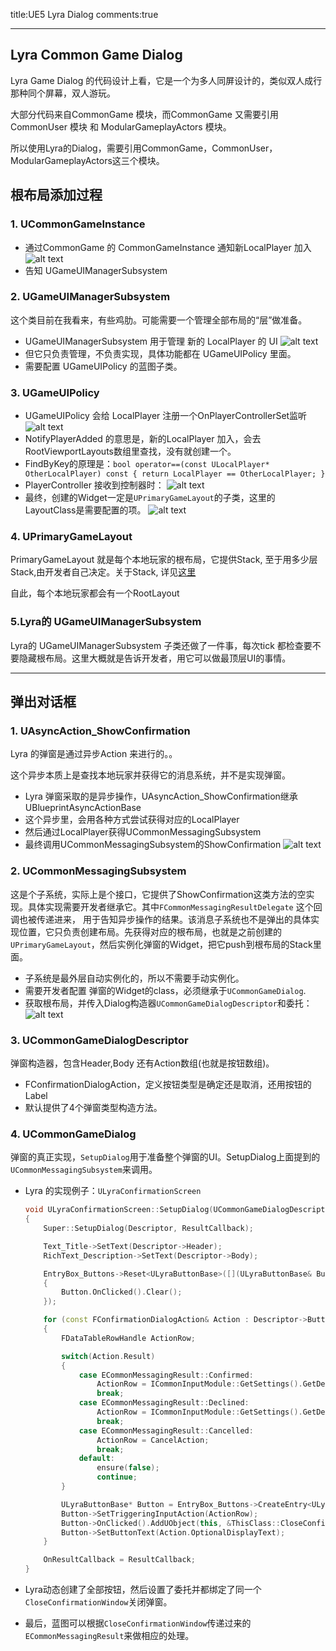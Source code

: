 title:UE5 Lyra Dialog
comments:true

---


## Lyra Common Game Dialog

Lyra Game Dialog 的代码设计上看，它是一个为多人同屏设计的，类似双人成行那种同个屏幕，双人游玩。

大部分代码来自CommonGame 模块，而CommonGame 又需要引用CommonUser 模块 和 ModularGameplayActors 模块。

所以使用Lyra的Dialog，需要引用CommonGame，CommonUser，ModularGameplayActors这三个模块。

## 根布局添加过程

### 1. UCommonGameInstance

- 通过CommonGame 的 CommonGameInstance 通知新LocalPlayer 加入
  ![alt text](../assets/images/LyraDialog_image.png)
- 告知 UGameUIManagerSubsystem  

### 2. UGameUIManagerSubsystem

这个类目前在我看来，有些鸡肋。可能需要一个管理全部布局的“层”做准备。

- UGameUIManagerSubsystem 用于管理 新的 LocalPlayer 的 UI
  ![alt text](../assets/images/LyraDialog_image-1.png)
- 但它只负责管理，不负责实现，具体功能都在 UGameUIPolicy 里面。
- 需要配置 UGameUIPolicy 的蓝图子类。

### 3. UGameUIPolicy

- UGameUIPolicy 会给 LocalPlayer 注册一个OnPlayerControllerSet监听
  ![alt text](../assets/images/LyraDialog_image-2.png)
- NotifyPlayerAdded 的意思是，新的LocalPlayer 加入，会去RootViewportLayouts数组里查找，没有就创建一个。
- FindByKey的原理是：`bool operator==(const ULocalPlayer* OtherLocalPlayer) const { return LocalPlayer == OtherLocalPlayer; }`
- PlayerController 接收到控制器时：
  ![alt text](../assets/images/LyraDialog_image-4.png)
- 最终，创建的Widget一定是`UPrimaryGameLayout`的子类，这里的LayoutClass是需要配置的项。
  ![alt text](../assets/images/LyraDialog_image-3.png)

### 4. UPrimaryGameLayout

PrimaryGameLayout 就是每个本地玩家的根布局，它提供Stack, 至于用多少层Stack,由开发者自己决定。关于Stack, 详见[这里](./CommonUI/00How%20to%20setup%20CommonUI%20in%20UE5.4.2.zh.md)

自此，每个本地玩家都会有一个RootLayout

### 5.Lyra的 UGameUIManagerSubsystem

Lyra的 UGameUIManagerSubsystem 子类还做了一件事，每次tick 都检查要不要隐藏根布局。这里大概就是告诉开发者，用它可以做最顶层UI的事情。

---

## 弹出对话框

### 1. UAsyncAction_ShowConfirmation

Lyra 的弹窗是通过异步Action 来进行的。。

这个异步本质上是查找本地玩家并获得它的消息系统，并不是实现弹窗。

- Lyra 弹窗采取的是异步操作，UAsyncAction_ShowConfirmation继承UBlueprintAsyncActionBase
- 这个异步里，会用各种方式尝试获得对应的LocalPlayer
- 然后通过LocalPlayer获得UCommonMessagingSubsystem
- 最终调用UCommonMessagingSubsystem的ShowConfirmation
  ![alt text](../assets/images/LyraDialog_image-5.png)

### 2. UCommonMessagingSubsystem

这是个子系统，实际上是个接口，它提供了ShowConfirmation这类方法的空实现。具体实现需要开发者继承它。其中`FCommonMessagingResultDelegate` 这个回调也被传递进来， 用于告知异步操作的结果。该消息子系统也不是弹出的具体实现位置，它只负责创建布局。先获得对应的根布局，也就是之前创建的`UPrimaryGameLayout`，然后实例化弹窗的Widget，把它push到根布局的Stack里面。

- 子系统是最外层自动实例化的，所以不需要手动实例化。
- 需要开发者配置 弹窗的Widget的class，必须继承于`UCommonGameDialog`.
- 获取根布局，并传入Dialog构造器`UCommonGameDialogDescriptor`和委托：
  ![alt text](../assets/images/LyraDialog_image-6.png)


### 3. UCommonGameDialogDescriptor

弹窗构造器，包含Header,Body 还有Action数组(也就是按钮数组)。

- FConfirmationDialogAction，定义按钮类型是确定还是取消，还用按钮的Label
- 默认提供了4个弹窗类型构造方法。

### 4. UCommonGameDialog

弹窗的真正实现，`SetupDialog`用于准备整个弹窗的UI。SetupDialog上面提到的`UCommonMessagingSubsystem`来调用。

- Lyra 的实现例子：`ULyraConfirmationScreen`

    ```cpp
    void ULyraConfirmationScreen::SetupDialog(UCommonGameDialogDescriptor* Descriptor, FCommonMessagingResultDelegate ResultCallback)
    {
        Super::SetupDialog(Descriptor, ResultCallback);

        Text_Title->SetText(Descriptor->Header);
        RichText_Description->SetText(Descriptor->Body);

        EntryBox_Buttons->Reset<ULyraButtonBase>([](ULyraButtonBase& Button)
        {
            Button.OnClicked().Clear();
        });

        for (const FConfirmationDialogAction& Action : Descriptor->ButtonActions)
        {
            FDataTableRowHandle ActionRow;

            switch(Action.Result)
            {
                case ECommonMessagingResult::Confirmed:
                    ActionRow = ICommonInputModule::GetSettings().GetDefaultClickAction();
                    break;
                case ECommonMessagingResult::Declined:
                    ActionRow = ICommonInputModule::GetSettings().GetDefaultBackAction();
                    break;
                case ECommonMessagingResult::Cancelled:
                    ActionRow = CancelAction;
                    break;
                default:
                    ensure(false);
                    continue;
            }

            ULyraButtonBase* Button = EntryBox_Buttons->CreateEntry<ULyraButtonBase>();
            Button->SetTriggeringInputAction(ActionRow);
            Button->OnClicked().AddUObject(this, &ThisClass::CloseConfirmationWindow, Action.Result);
            Button->SetButtonText(Action.OptionalDisplayText);
        }

        OnResultCallback = ResultCallback;
    }
    ```
- Lyra动态创建了全部按钮，然后设置了委托并都绑定了同一个`CloseConfirmationWindow`关闭弹窗。
- 最后，蓝图可以根据`CloseConfirmationWindow`传递过来的`ECommonMessagingResult`来做相应的处理。